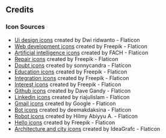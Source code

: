 ## Credits

### Icon Sources

- [Ui design icons](https://www.flaticon.com/free-icons/ui-design) created by Dwi ridwanto - Flaticon
- [Web development icons](https://www.flaticon.com/free-icons/web-development) created by Freepik - Flaticon
- [Artificial intelligence icons](https://www.flaticon.com/free-icons/artificial-intelligence) created by FACH - Flaticon
- [Repair icons](https://www.flaticon.com/free-icons/repair) created by Freepik - Flaticon
- [Doubt icons](https://www.flaticon.com/free-icons/doubt) created by sonnycandra - Flaticon
- [Education icons](https://www.flaticon.com/free-icons/education) created by Freepik - Flaticon
- [Integration icons](https://www.flaticon.com/free-icons/integration) created by Freepik - Flaticon
- [Interest icons](https://www.flaticon.com/free-icons/interest) created by Freepik - Flaticon
- [Github icons](https://www.flaticon.com/free-icons/github) created by Dave Gandy - Flaticon
- [Linkedin icons](https://www.flaticon.com/free-icons/linkedin) created by riajulislam - Flaticon
- [Gmail icons](https://www.flaticon.com/free-icons/gmail) created by Google - Flaticon
- [Bot icons](https://www.flaticon.com/free-icons/bot) created by deemakdaksina - Flaticon
- [Robot icons](https://www.flaticon.com/free-icons/robot) created by Hilmy Abiyyu A. - Flaticon
- [Hello icons](https://www.flaticon.com/free-icons/hello) created by Freepik - Flaticon
- [Architecture and city icons](https://www.flaticon.com/free-icons/architecture-and-city) created by IdeaGrafc - Flaticon
